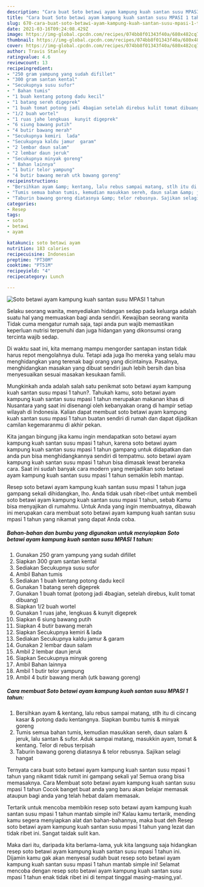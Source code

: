 ```yaml
---
description: "Cara buat Soto betawi ayam kampung kuah santan susu MPASI 1 tahun yang lezat Untuk Jualan"
title: "Cara buat Soto betawi ayam kampung kuah santan susu MPASI 1 tahun yang lezat Untuk Jualan"
slug: 670-cara-buat-soto-betawi-ayam-kampung-kuah-santan-susu-mpasi-1-tahun-yang-lezat-untuk-jualan
date: 2021-03-16T09:24:08.429Z
image: https://img-global.cpcdn.com/recipes/074bb8f01343f40a/680x482cq70/soto-betawi-ayam-kampung-kuah-santan-susu-mpasi-1-tahun-foto-resep-utama.jpg
thumbnail: https://img-global.cpcdn.com/recipes/074bb8f01343f40a/680x482cq70/soto-betawi-ayam-kampung-kuah-santan-susu-mpasi-1-tahun-foto-resep-utama.jpg
cover: https://img-global.cpcdn.com/recipes/074bb8f01343f40a/680x482cq70/soto-betawi-ayam-kampung-kuah-santan-susu-mpasi-1-tahun-foto-resep-utama.jpg
author: Travis Stanley
ratingvalue: 4.6
reviewcount: 13
recipeingredient:
- "250 gram yampung yang sudah difillet"
- "300 gram santan kental"
- "Secukupnya susu sufor"
- " Bahan tumis"
- "1 buah kentang potong dadu kecil"
- "1 batang sereh digeprek"
- "1 buah tomat potong jadi 4bagian setelah direbus kulit tomat dibuang"
- "1/2 buah wortel"
- "1 ruas jahe lengkuas  kunyit digeprek"
- "6 siung bawang putih"
- "4 butir bawang merah"
- "Secukupnya kemiri  lada"
- "Secukupnya kaldu jamur  garam"
- "2 lembar daun salam"
- "2 lembar daun jeruk"
- "Secukupnya minyak goreng"
- " Bahan lainnya"
- "1 butir telor yampung"
- "4 butir bawang merah utk bawang goreng"
recipeinstructions:
- "Bersihkan ayam &amp; kentang, lalu rebus sampai matang, stlh itu di cincang kasar &amp; potong dadu kentangnya. Siapkan bumbu tumis &amp; minyak goreng"
- "Tumis semua bahan tumis, kemudian masukkan sereh, daun salam &amp; jeruk, lalu santan &amp; sufor. Aduk sampai matang, masukkin ayam, tomat &amp; kentang. Telor di rebus terpisah"
- "Taburin bawang goreng diatasnya &amp; telor rebusnya. Sajikan selagi hangat"
categories:
- Resep
tags:
- soto
- betawi
- ayam

katakunci: soto betawi ayam 
nutrition: 183 calories
recipecuisine: Indonesian
preptime: "PT30M"
cooktime: "PT51M"
recipeyield: "4"
recipecategory: Lunch

---
```



![Soto betawi ayam kampung kuah santan susu MPASI 1 tahun](https://img-global.cpcdn.com/recipes/074bb8f01343f40a/680x482cq70/soto-betawi-ayam-kampung-kuah-santan-susu-mpasi-1-tahun-foto-resep-utama.jpg)

Selaku seorang wanita, menyediakan hidangan sedap pada keluarga adalah suatu hal yang memuaskan bagi anda sendiri. Kewajiban seorang  wanita Tidak cuma mengatur rumah saja, tapi anda pun wajib memastikan keperluan nutrisi terpenuhi dan juga hidangan yang dikonsumsi orang tercinta wajib sedap.

Di waktu  saat ini, kita memang mampu mengorder santapan instan tidak harus repot mengolahnya dulu. Tetapi ada juga lho mereka yang selalu mau menghidangkan yang terenak bagi orang yang dicintainya. Pasalnya, menghidangkan masakan yang dibuat sendiri jauh lebih bersih dan bisa menyesuaikan sesuai masakan kesukaan famili. 



Mungkinkah anda adalah salah satu penikmat soto betawi ayam kampung kuah santan susu mpasi 1 tahun?. Tahukah kamu, soto betawi ayam kampung kuah santan susu mpasi 1 tahun merupakan makanan khas di Nusantara yang saat ini disenangi oleh kebanyakan orang di hampir setiap wilayah di Indonesia. Kalian dapat membuat soto betawi ayam kampung kuah santan susu mpasi 1 tahun buatan sendiri di rumah dan dapat dijadikan camilan kegemaranmu di akhir pekan.

Kita jangan bingung jika kamu ingin mendapatkan soto betawi ayam kampung kuah santan susu mpasi 1 tahun, karena soto betawi ayam kampung kuah santan susu mpasi 1 tahun gampang untuk didapatkan dan anda pun bisa menghidangkannya sendiri di tempatmu. soto betawi ayam kampung kuah santan susu mpasi 1 tahun bisa dimasak lewat beraneka cara. Saat ini sudah banyak cara modern yang menjadikan soto betawi ayam kampung kuah santan susu mpasi 1 tahun semakin lebih mantap.

Resep soto betawi ayam kampung kuah santan susu mpasi 1 tahun juga gampang sekali dihidangkan, lho. Anda tidak usah ribet-ribet untuk membeli soto betawi ayam kampung kuah santan susu mpasi 1 tahun, sebab Kamu bisa menyajikan di rumahmu. Untuk Anda yang ingin membuatnya, dibawah ini merupakan cara membuat soto betawi ayam kampung kuah santan susu mpasi 1 tahun yang nikamat yang dapat Anda coba.

<!--inarticleads1-->

##### Bahan-bahan dan bumbu yang digunakan untuk menyiapkan Soto betawi ayam kampung kuah santan susu MPASI 1 tahun:

1. Gunakan 250 gram yampung yang sudah difillet
1. Siapkan 300 gram santan kental
1. Sediakan Secukupnya susu sufor
1. Ambil  Bahan tumis
1. Sediakan 1 buah kentang potong dadu kecil
1. Gunakan 1 batang sereh digeprek
1. Gunakan 1 buah tomat (potong jadi 4bagian, setelah direbus, kulit tomat dibuang)
1. Siapkan 1/2 buah wortel
1. Gunakan 1 ruas jahe, lengkuas &amp; kunyit digeprek
1. Siapkan 6 siung bawang putih
1. Siapkan 4 butir bawang merah
1. Siapkan Secukupnya kemiri &amp; lada
1. Sediakan Secukupnya kaldu jamur &amp; garam
1. Gunakan 2 lembar daun salam
1. Ambil 2 lembar daun jeruk
1. Siapkan Secukupnya minyak goreng
1. Ambil  Bahan lainnya
1. Ambil 1 butir telor yampung
1. Ambil 4 butir bawang merah (utk bawang goreng)




<!--inarticleads2-->

##### Cara membuat Soto betawi ayam kampung kuah santan susu MPASI 1 tahun:

1. Bersihkan ayam &amp; kentang, lalu rebus sampai matang, stlh itu di cincang kasar &amp; potong dadu kentangnya. Siapkan bumbu tumis &amp; minyak goreng
1. Tumis semua bahan tumis, kemudian masukkan sereh, daun salam &amp; jeruk, lalu santan &amp; sufor. Aduk sampai matang, masukkin ayam, tomat &amp; kentang. Telor di rebus terpisah
1. Taburin bawang goreng diatasnya &amp; telor rebusnya. Sajikan selagi hangat




Ternyata cara buat soto betawi ayam kampung kuah santan susu mpasi 1 tahun yang nikamt tidak rumit ini gampang sekali ya! Semua orang bisa memasaknya. Cara Membuat soto betawi ayam kampung kuah santan susu mpasi 1 tahun Cocok banget buat anda yang baru akan belajar memasak ataupun bagi anda yang telah hebat dalam memasak.

Tertarik untuk mencoba membikin resep soto betawi ayam kampung kuah santan susu mpasi 1 tahun mantab simple ini? Kalau kamu tertarik, mending kamu segera menyiapkan alat dan bahan-bahannya, maka buat deh Resep soto betawi ayam kampung kuah santan susu mpasi 1 tahun yang lezat dan tidak ribet ini. Sangat taidak sulit kan. 

Maka dari itu, daripada kita berlama-lama, yuk kita langsung saja hidangkan resep soto betawi ayam kampung kuah santan susu mpasi 1 tahun ini. Dijamin kamu gak akan menyesal sudah buat resep soto betawi ayam kampung kuah santan susu mpasi 1 tahun mantab simple ini! Selamat mencoba dengan resep soto betawi ayam kampung kuah santan susu mpasi 1 tahun enak tidak ribet ini di tempat tinggal masing-masing,ya!.

